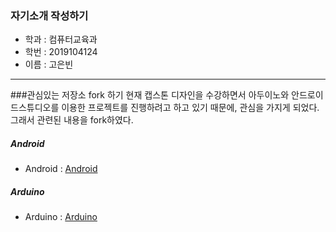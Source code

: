 ### 자기소개 작성하기

* 학과 : 컴퓨터교육과
* 학번 : 2019104124
* 이름 : 고은빈

--------

###관심있는 저장소 fork 하기
현재 캡스톤 디자인을 수강하면서 아두이노와 안드로이드스튜디오를 이용한 프로젝트를 진행하려고 하고 있기 때문에, 관심을 가지게 되었다. 그래서 관련된 내용을 fork하였다.
##### Android
* Android : [Android]("https://github.com/gongbi00/AndroidTutorialForBeginners")

##### Arduino
* Arduino : [Arduino]("https://github.com/gongbi00/arduino-esp32")

